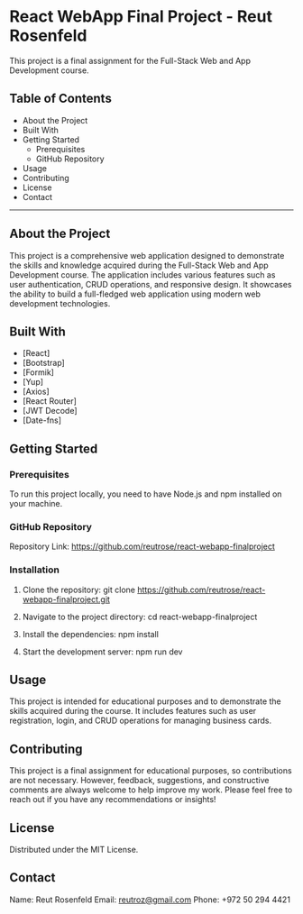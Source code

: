 # React WebApp Final Project - Reut Rosenfeld

This project is a final assignment for the Full-Stack Web and App Development course.

## Table of Contents

- About the Project
- Built With
- Getting Started
  - Prerequisites
  - GitHub Repository
- Usage
- Contributing
- License
- Contact

---

## About the Project

This project is a comprehensive web application designed to demonstrate the skills and knowledge acquired during the Full-Stack Web and App Development course. The application includes various features such as user authentication, CRUD operations, and responsive design. It showcases the ability to build a full-fledged web application using modern web development technologies.

## Built With

- [React]
- [Bootstrap]
- [Formik]
- [Yup]
- [Axios]
- [React Router]
- [JWT Decode]
- [Date-fns]

## Getting Started

### Prerequisites

To run this project locally, you need to have Node.js and npm installed on your machine.

### GitHub Repository

Repository Link: https://github.com/reutrose/react-webapp-finalproject

### Installation

1. Clone the repository:
   git clone https://github.com/reutrose/react-webapp-finalproject.git

2. Navigate to the project directory:
   cd react-webapp-finalproject

3. Install the dependencies:
   npm install

4. Start the development server:
   npm run dev

## Usage

This project is intended for educational purposes and to demonstrate the skills acquired during the course. It includes features such as user registration, login, and CRUD operations for managing business cards.

## Contributing

This project is a final assignment for educational purposes, so contributions are not necessary. However, feedback, suggestions, and constructive comments are always welcome to help improve my work. Please feel free to reach out if you have any recommendations or insights!

## License

Distributed under the MIT License.

## Contact

Name: Reut Rosenfeld
Email: reutroz@gmail.com
Phone: +972 50 294 4421
